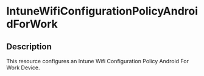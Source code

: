 
# IntuneWifiConfigurationPolicyAndroidForWork

## Description

This resource configures an Intune Wifi Configuration Policy Android For Work Device.
